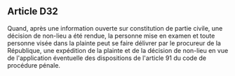 Article D32
----
Quand, après une information ouverte sur constitution de partie civile, une
décision de non-lieu a été rendue, la personne mise en examen et toute personne
visée dans la plainte peut se faire délivrer par le procureur de la République,
une expédition de la plainte et de la décision de non-lieu en vue de
l'application éventuelle des dispositions de l'article 91 du code de procédure
pénale.
